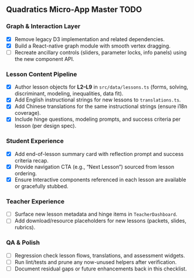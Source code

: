 ## Quadratics Micro-App Master TODO

### Graph & Interaction Layer
- [x] Remove legacy D3 implementation and related dependencies.
- [x] Build a React-native graph module with smooth vertex dragging.
- [ ] Recreate ancillary controls (sliders, parameter locks, info panels) using the new component API.

### Lesson Content Pipeline
- [x] Author lesson objects for **L2–L9** in `src/data/lessons.ts` (forms, solving, discriminant, modeling, inequalities, data fit).
- [x] Add English instructional strings for new lessons to `translations.ts`.
- [x] Add Chinese translations for the same instructional strings (ensure i18n coverage).
- [x] Include hinge questions, modeling prompts, and success criteria per lesson (per design spec).

### Student Experience
- [x] Add end-of-lesson summary card with reflection prompt and success criteria recap.
- [x] Provide navigation CTA (e.g., “Next Lesson”) sourced from lesson ordering.
- [x] Ensure Interactive components referenced in each lesson are available or gracefully stubbed.

### Teacher Experience
- [ ] Surface new lesson metadata and hinge items in `TeacherDashboard`.
- [ ] Add download/resource placeholders for new lessons (packets, slides, rubrics).

### QA & Polish
- [ ] Regression check lesson flows, translations, and assessment widgets.
- [ ] Run lint/tests and prune any now-unused helpers after verification.
- [ ] Document residual gaps or future enhancements back in this checklist.
